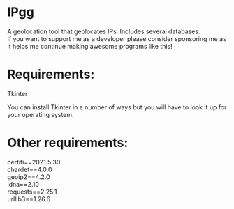 # IPgg
A geolocation tool that geolocates IPs.  Includes several databases. <br>
If you want to support me as a developer please consider sponsoring me as it helps me continue making awesome programs like this!<br>

# Requirements:<br>
Tkinter<br>

You can install Tkinter in a number of ways but you will have to look it up for your operating system.<br>

# Other requirements: <br>
certifi==2021.5.30 <br>
chardet==4.0.0 <br>
geoip2==4.2.0 <br>
idna==2.10 <br>
requests==2.25.1 <br>
urllib3==1.26.6 <br>

